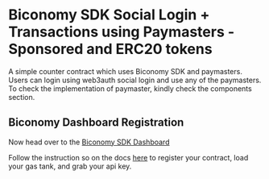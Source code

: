 
# Biconomy SDK Social Login + Transactions using Paymasters - Sponsored and ERC20 tokens

A simple counter contract which uses Biconomy SDK and paymasters. Users can login using web3auth social login and use any of the paymasters. To check the implementation of paymaster, kindly check the components section. 



## Biconomy Dashboard Registration

Now head over to the [Biconomy SDK Dashboard](https://dashboard.biconomy.io/)

Follow the instruction so on the docs [here](https://docs.biconomy.io/docs/category/biconomy-dashboard) to register your contract, load your gas tank, and grab your api key.

